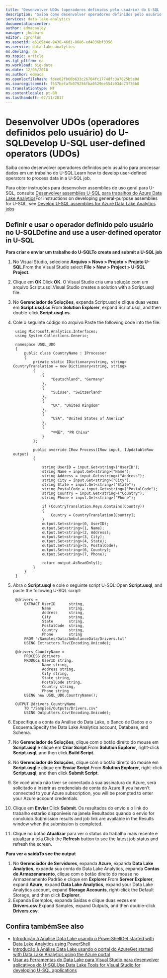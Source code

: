 ```yaml
---
title: "Desenvolver UDOs (operadores definidos pelo usuário) do U-SQL | Microsoft Docs"
description: "Saiba como desenvolver operadores definidos pelo usuário para serem usados e reutilizados em trabalhos do Data Lake Analytics. "
services: data-lake-analytics
documentationcenter: 
author: edmacauley
manager: jhubbard
editor: cgronlun
ms.assetid: e5189e4e-9438-46d1-8686-ed4836bf3356
ms.service: data-lake-analytics
ms.devlang: na
ms.topic: article
ms.tgt_pltfrm: na
ms.workload: big-data
ms.date: 12/05/2016
ms.author: edmaca
ms.openlocfilehash: fdee02fb60b633c26704fc1774dfc3a7825b5e0d
ms.sourcegitcommit: f537befafb079256fba0529ee554c034d73f36b0
ms.translationtype: MT
ms.contentlocale: pt-BR
ms.lasthandoff: 07/11/2017
---
```

# <a name="develop-u-sql-user-defined-operators-udos"></a><span data-ttu-id="60c3b-103">Desenvolver UDOs (operadores definidos pelo usuário) do U-SQL</span><span class="sxs-lookup"><span data-stu-id="60c3b-103">Develop U-SQL user-defined operators (UDOs)</span></span>
<span data-ttu-id="60c3b-104">Saiba como desenvolver operadores definidos pelo usuário para processar dados em um trabalho do U-SQL.</span><span class="sxs-lookup"><span data-stu-id="60c3b-104">Learn how to develop user-defined operators to process data in a U-SQL job.</span></span>

<span data-ttu-id="60c3b-105">Para obter instruções para desenvolver assemblies de uso geral para U-SQL, consulte [Desenvolver assemblies U-SQL para trabalhos do Azure Data Lake Analytics](data-lake-analytics-u-sql-develop-assemblies.md)</span><span class="sxs-lookup"><span data-stu-id="60c3b-105">For instructions on developing general-purpose assemblies for U-SQL, see [Develop U-SQL assemblies for Azure Data Lake Analytics jobs](data-lake-analytics-u-sql-develop-assemblies.md)</span></span>

## <a name="define-and-use-a-user-defined-operator-in-u-sql"></a><span data-ttu-id="60c3b-106">Definir e usar o operador definido pelo usuário no U-SQL</span><span class="sxs-lookup"><span data-stu-id="60c3b-106">Define and use a user-defined operator in U-SQL</span></span>
<span data-ttu-id="60c3b-107">**Para criar e enviar um trabalho do U-SQL**</span><span class="sxs-lookup"><span data-stu-id="60c3b-107">**To create and submit a U-SQL job**</span></span>

1. <span data-ttu-id="60c3b-108">No Visual Studio, selecione **Arquivo > Novo > Projeto > Projeto U-SQL**.</span><span class="sxs-lookup"><span data-stu-id="60c3b-108">From the Visual Studio select **File > New > Project > U-SQL Project**.</span></span>
2. <span data-ttu-id="60c3b-109">Clique em **OK**.</span><span class="sxs-lookup"><span data-stu-id="60c3b-109">Click **OK**.</span></span> <span data-ttu-id="60c3b-110">O Visual Studio cria uma solução com um arquivo Script.usql.</span><span class="sxs-lookup"><span data-stu-id="60c3b-110">Visual Studio creates a solution with a Script.usql file.</span></span>
3. <span data-ttu-id="60c3b-111">No **Gerenciador de Soluções**, expanda Script.usql e clique duas vezes em **Script.usql.cs**.</span><span class="sxs-lookup"><span data-stu-id="60c3b-111">From **Solution Explorer**, expand Script.usql, and then double-click **Script.usql.cs**.</span></span>
4. <span data-ttu-id="60c3b-112">Cole o seguinte código no arquivo:</span><span class="sxs-lookup"><span data-stu-id="60c3b-112">Paste the following code into the file:</span></span>

        using Microsoft.Analytics.Interfaces;
        using System.Collections.Generic;

        namespace USQL_UDO
        {
            public class CountryName : IProcessor
            {
                private static IDictionary<string, string> CountryTranslation = new Dictionary<string, string>
                {
                    {
                        "Deutschland", "Germany"
                    },
                    {
                        "Suisse", "Switzerland"
                    },
                    {
                        "UK", "United Kingdom"
                    },
                    {
                        "USA", "United States of America"
                    },
                    {
                        "中国", "PR China"
                    }
                };

                public override IRow Process(IRow input, IUpdatableRow output)
                {

                    string UserID = input.Get<string>("UserID");
                    string Name = input.Get<string>("Name");
                    string Address = input.Get<string>("Address");
                    string City = input.Get<string>("City");
                    string State = input.Get<string>("State");
                    string PostalCode = input.Get<string>("PostalCode");
                    string Country = input.Get<string>("Country");
                    string Phone = input.Get<string>("Phone");

                    if (CountryTranslation.Keys.Contains(Country))
                    {
                        Country = CountryTranslation[Country];
                    }
                    output.Set<string>(0, UserID);
                    output.Set<string>(1, Name);
                    output.Set<string>(2, Address);
                    output.Set<string>(3, City);
                    output.Set<string>(4, State);
                    output.Set<string>(5, PostalCode);
                    output.Set<string>(6, Country);
                    output.Set<string>(7, Phone);

                    return output.AsReadOnly();
                }
            }
        }
6. <span data-ttu-id="60c3b-113">Abra o **Script.usql** e cole o seguinte script U-SQL:</span><span class="sxs-lookup"><span data-stu-id="60c3b-113">Open **Script.usql**, and paste the following U-SQL script:</span></span>

        @drivers =
            EXTRACT UserID      string,
                    Name        string,
                    Address     string,
                    City        string,
                    State       string,
                    PostalCode  string,
                    Country     string,
                    Phone       string
            FROM "/Samples/Data/AmbulanceData/Drivers.txt"
            USING Extractors.Tsv(Encoding.Unicode);

        @drivers_CountryName =
            PROCESS @drivers
            PRODUCE UserID string,
                    Name string,
                    Address string,
                    City string,
                    State string,
                    PostalCode string,
                    Country string,
                    Phone string
            USING new USQL_UDO.CountryName();    

        OUTPUT @drivers_CountryName
            TO "/Samples/Outputs/Drivers.csv"
            USING Outputters.Csv(Encoding.Unicode);
7. <span data-ttu-id="60c3b-114">Especifique a conta da Análise do Data Lake, o Banco de Dados e o Esquema.</span><span class="sxs-lookup"><span data-stu-id="60c3b-114">Specify the Data Lake Analytics account, Database, and Schema.</span></span>
8. <span data-ttu-id="60c3b-115">No **Gerenciador de Soluções**, clique com o botão direito do mouse em **Script.usql** e clique em **Criar Script**.</span><span class="sxs-lookup"><span data-stu-id="60c3b-115">From **Solution Explorer**, right-click **Script.usql**, and then click **Build Script**.</span></span>
9. <span data-ttu-id="60c3b-116">No **Gerenciador de Soluções**, clique com o botão direito do mouse em **Script.usql** e clique em **Enviar Script**.</span><span class="sxs-lookup"><span data-stu-id="60c3b-116">From **Solution Explorer**, right-click **Script.usql**, and then click **Submit Script**.</span></span>
10. <span data-ttu-id="60c3b-117">Se você ainda não tiver se conectado à sua assinatura do Azure, será solicitado a inserir as credenciais de conta do Azure.</span><span class="sxs-lookup"><span data-stu-id="60c3b-117">If you haven't connected to your Azure subscription, you will be prompted to enter your Azure account credentials.</span></span>
11. <span data-ttu-id="60c3b-118">Clique em **Enviar**.</span><span class="sxs-lookup"><span data-stu-id="60c3b-118">Click **Submit**.</span></span> <span data-ttu-id="60c3b-119">Os resultados do envio e o link do trabalho estarão disponíveis na janela Resultados quando o envio for concluído.</span><span class="sxs-lookup"><span data-stu-id="60c3b-119">Submission results and job link are available in the Results window when the submission is completed.</span></span>
12. <span data-ttu-id="60c3b-120">Clique no botão **Atualizar** para ver o status do trabalho mais recente e atualizar a tela.</span><span class="sxs-lookup"><span data-stu-id="60c3b-120">Click the **Refresh** button to see the latest job status and refresh the screen.</span></span>

<span data-ttu-id="60c3b-121">**Para ver a saída**</span><span class="sxs-lookup"><span data-stu-id="60c3b-121">**To see the output**</span></span>

1. <span data-ttu-id="60c3b-122">No **Gerenciador de Servidores**, expanda **Azure**, expanda **Data Lake Analytics**, expanda sua conta do Data Lake Analytics, expanda **Contas de Armazenamento**, clique com o botão direito do mouse no Armazenamento Padrão e clique em **Explorer**.</span><span class="sxs-lookup"><span data-stu-id="60c3b-122">From **Server Explorer**, expand **Azure**, expand **Data Lake Analytics**, expand your Data Lake Analytics account, expand **Storage Accounts**, right-click the Default Storage, and then click **Explorer**.</span></span>
2. <span data-ttu-id="60c3b-123">Expanda Exemplos, expanda Saídas e clique duas vezes em **Drivers.csv**.</span><span class="sxs-lookup"><span data-stu-id="60c3b-123">Expand Samples, expand Outputs, and then double-click **Drivers.csv**.</span></span>

## <a name="see-also"></a><span data-ttu-id="60c3b-124">Confira também</span><span class="sxs-lookup"><span data-stu-id="60c3b-124">See also</span></span>
* [<span data-ttu-id="60c3b-125">Introdução à Análise Data Lake usando o PowerShell</span><span class="sxs-lookup"><span data-stu-id="60c3b-125">Get started with Data Lake Analytics using PowerShell</span></span>](data-lake-analytics-get-started-powershell.md)
* [<span data-ttu-id="60c3b-126">Introdução à Análise Data Lake usando o portal do Azure</span><span class="sxs-lookup"><span data-stu-id="60c3b-126">Get started with Data Lake Analytics using the Azure portal</span></span>](data-lake-analytics-get-started-portal.md)
* [<span data-ttu-id="60c3b-127">Usar as Ferramentas do Data Lake para Visual Studio para desenvolver aplicativos do U-SQL</span><span class="sxs-lookup"><span data-stu-id="60c3b-127">Use Data Lake Tools for Visual Studio for developing U-SQL applications</span></span>](data-lake-analytics-data-lake-tools-get-started.md)
